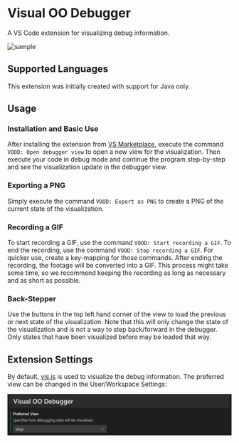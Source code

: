 # Visual OO Debugger

A VS Code extension for visualizing debug information.

![sample](./images/sample.gif)

## Supported Languages

This extension was initially created with support for Java only.

## Usage

### Installation and Basic Use

After installing the extension from [VS Marketplace](https://marketplace.visualstudio.com/items?itemName=GinoCardilloOST.visual-oo-debugger), execute the command `VOOD: Open debugger view` to open a new view for the visualization. Then execute your code in debug mode and continue the program step-by-step and see the visualization update in the debugger view.

### Exporting a PNG

Simply execute the command `VOOD: Export as PNG` to create a PNG of the current state of the visualization.

### Recording a GIF

To start recording a GIF, use the command `VOOD: Start recording a GIF`. To end the recording, use the command `VOOD: Stop recording a GIF`. For quicker use, create a key-mapping for those commands.
After ending the recording, the footage will be converted into a GIF. This process might take some time, so we recommend keeping the recording as long as necessary and as short as possible.

### Back-Stepper

Use the buttons in the top left hand corner of the view to load the previous or next state of the visualization. Note that this will only change the state of the visualization and is not a way to step back/forward in the debugger. Only states that have been visualized before may be loaded that way.

## Extension Settings

By default, [vis.js](https://visjs.org/) is used to visualize the debug information. The preferred view can be changed in the User/Workspace Settings:

![settings](./images/settings.png)
